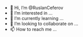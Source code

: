 - 👋 Hi, I’m @RuslanCeferov
- 👀 I’m interested in ...
- 🌱 I’m currently learning ...
- 💞️ I’m looking to collaborate on ...
- 📫 How to reach me ...

<!---
RuslanCeferov/RuslanCeferov is a ✨ special ✨ repository because its `README.md` (this file) appears on your GitHub profile.
You can click the Preview link to take a look at your changes.
--->
